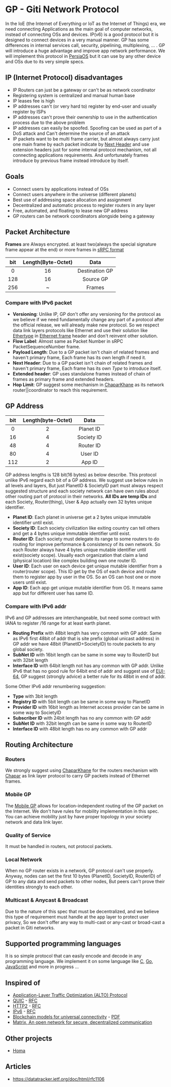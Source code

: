 # GP - Giti Network Protocol
In the IoE (the Internet of Everything or IoT as the Internet of Things) era, we need connecting Applications as the main goal of computer networks, instead of connecting OSs and devices. IP(v6) is a good protocol but it is designed to connect devices in a very manual manner. GP has some differences in internal services call, security, pipelining, multiplexing, ... . GP will introduce a huge advantage and improve app network performance. We will implement this protocol in [PersiaOS](./PersiaOS.md) but it can use by any other device and OSs due to its very simple specs.

## IP (Internet Protocol) disadvantages
- IP Routers can just be a gateway or can't be as network coordinator
- Registering system is centralized and manual human base
- IP leases fee is high
- IP addresses can't (or very hard to) register by end-user and usually register by ISPs
- IP addresses can't prove their ownership to use in the authentication process due to the above problem
- IP addresses can easily be spoofed. Spoofing can be used as part of a DoS attack and Can't determine the source of an attack
- IP packets want to be multi frame carrier, but almost always carry just one main frame by each packet indicate by [Next Header](https://en.wikipedia.org/wiki/IPv6_packet#Fixed_header) and use extension headers just for some internal protocol mechanism, not all connecting applications requirements. And unfortunately frames introduce by previous frame instead introduce by itself. 

## Goals
- Connect users by applications instead of OSs
- Connect users anywhere in the universe (different planets)
- Best use of addressing space allocation and assignment
- Decentralized and automatic process to register routers in any layer
- Free, automated, and floating to lease new GP address
- GP routers can be network coordinators alongside being a gateway

## Packet Architecture
**Frames** are Always encrypted. at least two(always the special signature frame appear at the end) or more frames in [sRPC format](./sRPC.md)

| bit     | Length(Byte-Octet)| Data                  |
| :---:   | :---:             | :---:                 |
| 0       | 16                | Destination GP        |
| 128     | 16                | Source GP             |
| 256     | ~                 | Frames                |

### Compare with IPv6 packet
- **Versioning**: Unlike IP, GP don't offer any versioning for the protocol as we believe if we need fundamentally change any part of a protocol after the official release, we will already make new protocol. So we respect data link layers protocols like Ethernet and use their solution like [Ethertype](https://en.wikipedia.org/wiki/Ethertype) in [Ethernet frame](https://en.wikipedia.org/wiki/Ethernet_frame) header and don't reinvent other solution.
- **Flow Label**: Almost same as Packet Number in sRPC PacketSequenceNumber frame.
- **Payload Length**: Due to a GP packet isn't chain of related frames and haven't primary frame, Each frame has its own length if need it.
- **Next Header**: Due to a GP packet isn't chain of related frames and haven't primary frame, Each frame has its own *Type* to introduce itself.
- **Extended header**: GP uses standalone frames instead of chain of frames as primary frame and extended headers.
- **Hop Limit**: GP suggest some mechanism in [ChaparKhane](./ChaparKhane.md) as its network router||coordinator to reach this requirement.

## GP Address
| bit    | Length(byte-Octet)| Data            |
| :---:  | :---:             | :---:           |
| 0      | 2                 | Planet ID       |
| 16     | 4                 | Society ID      |
| 48     | 4                 | Router ID       |
| 80     | 4                 | User ID         |
| 112    | 2                 | App ID          |

GP address lengths is 128 bit(16 bytes) as below describe. This protocol unlike IPv6 regard each bit of a GP address. We suggest use below rules in all levels and layers, But just PlanetID & SocietyID part must always respect suggested structure and each society network can have own rules about other routing part of protocol in their networks. **All IDs are temp IDs** and each Society, Router(thing), User & App actually own 32 bytes unique identifier.
- **Planet ID**: Each planet in universe get a 2 bytes unique immutable identifier until exist.
- **Society ID**: Each society civilization like exiting country can tell others and get a 4 bytes unique immutable identifier until exist.
- **Router ID**: Each society must delegate its range to some routers to do routing for improve performance & consistency of its own network. So each Router always have 4 bytes unique mutable identifier until exist(society scope). Usually each organization that claim a land (physical location) like complex building own one router ID.
- **User ID**: Each user on each device get unique mutable identifier from a router(router scope). This ID get by the OS of each device and route them to register app by user in the OS. So an OS can host one or more users until exist.
- **App ID**: Each app get unique mutable identifier from OS. It means same app but for different user has same ID.

### Compare with IPv6 addr
IPv6 and GP addresses are interchangeable, but need some contract with IANA to register /16 range for at least earth planet.

- **Routing Prefix** with 48bit length has very common with GP addr. Same as IPv6 first 48bit of addr that is site prefix (global unicast address) in GP addr we have 48bit (PlanetID+SocietyID) to route packets to any global society.
- **SubNet ID** with 16bit length can be same in some way to RouterID but with 32bit length
- **Interface ID** with 64bit length not has any common with GP addr. Unlike IPv6 that has no good rule for 64bit end of addr and suggest use of [EUI-64](https://en.wikipedia.org/wiki/Organizationally_unique_identifier#64-bit_extended_unique_identifier_(EUI-64)), GP suggest (strongly advice) a better rule for its 48bit in end of addr.

Some Other IPv6 addr renumbering suggestion:
- **Type** with 3bit length
- **Registry ID** with 5bit length can be same in some way to PlanetID
- **Provider ID** with 16bit length as Internet access provider can be same in some way to SocietyID
- **Subscriber ID** with 24bit length has no any common with GP addr
- **SubNet ID** with 32bit length can be same in some way to RouterID
- **Interface ID** with 48bit length has no any common with GP addr

## Routing Architecture

### Routers
We strongly suggest using [ChaparKhane](./ChaparKhane.md) for the routers mechanism with [Chapar](./Chapar.md) as link layer protocol to carry GP packets instead of Ethernet frames.

### Mobile GP
The [Mobile GP](https://en.wikipedia.org/wiki/Mobile_IP) allows for location-independent routing of the GP packet on the Internet. We don't have rules for mobility implementation in this spec. You can achieve mobility just by have proper topology in your society network and data link layer.

### Quality of Service
It must be handled in routers, not protocol packets.

### Local Network
When no GP router exists in a network, GP protocol can't use properly. Anyway, nodes can set the first 10 bytes (PlanetID, SocietyID, RouterID) of GP to any data and send packets to other nodes, But peers can't prove their identities strongly to each other.

### Multicast & Anycast & Broadcast
Due to the nature of this spec that must be decentralized, and we believe this type of requirement must handle at the app layer to protect user privacy, So we don't offer any way to multi-cast or any-cast or broad-cast a packet in Giti networks.

## Supported programming languages
It is so simple protocol that can easily encode and decode in any programming language. We implement it on some language like [C](), [Go](https://github.com/GeniusesGroup/libgo/blob/master/GP), [JavaScript]() and more in progress ...

## Inspired of
- [Application-Layer Traffic Optimization (ALTO) Protocol](https://www.rfc-editor.org/rfc/rfc7285.html)
- [QUIC](https://en.wikipedia.org/wiki/QUIC) - [RFC](https://datatracker.ietf.org/doc/html/rfc9000) 
- [HTTP2]() - [RFC](https://tools.ietf.org/html/rfc7540)
- [IPv6](https://en.wikipedia.org/wiki/IPv6) - [RFC]()
- [Blockchain models for universal connectivity](https://www.semanticscholar.org/paper/Blockchain-models-for-universal-connectivity-Navarro-Castro/788b7a634b369d98e72ed37c5fdf71f7fd62ef0b) - [PDF](https://pdfs.semanticscholar.org/788b/7a634b369d98e72ed37c5fdf71f7fd62ef0b.pdf?_ga=2.260489549.1562006812.1569054619-1995410782.1569054619)
- [Matrix, An open network for secure, decentralized communication](https://matrix.org/)

## Other projects
- [Homa](https://github.com/PlatformLab/HomaModule/)

## Articles
- https://datatracker.ietf.org/doc/html/rfc1106
